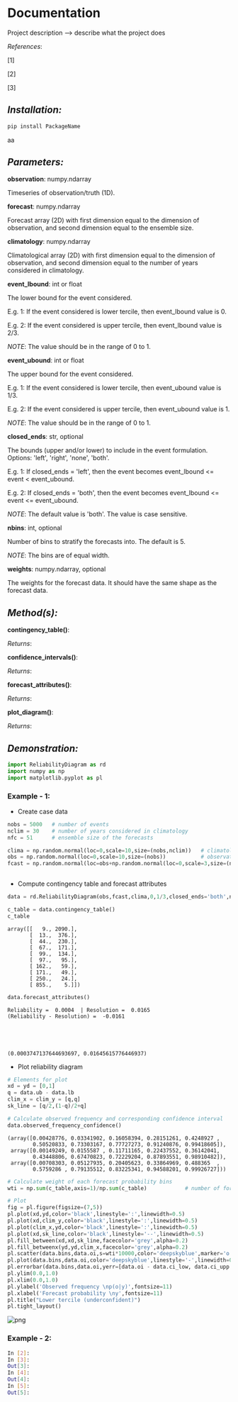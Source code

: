 # Documentation  

Project description --> describe what the project does

_References_:

[1] 

[2] 

[3] 

## _Installation:_

```sh
pip install PackageName
```

aa 

## _Parameters:_

**observation**: numpy.ndarray

Timeseries of observation/truth (1D).

**forecast**: numpy.ndarray

Forecast array (2D) with first dimension equal to the dimension of observation, and second dimension equal to the ensemble size.
    
**climatology**: numpy.ndarray

Climatological array (2D) with first dimension equal to the dimension of observation, and second dimension equal to the number of years considered in climatology.

**event_lbound**: int or float

The lower bound for the event considered. 

E.g. 1: If the event considered is lower tercile, then event_lbound value is 0. 

E.g. 2: If the event considered is upper tercile, then event_lbound value is 2/3. 

_NOTE_: The value should be in the range of 0 to 1.

**event_ubound**: int or float

The upper bound for the event considered.

E.g. 1: If the event considered is lower tercile, then event_ubound value is 1/3.

E.g. 2: If the event considered is upper tercile, then event_ubound value is 1. 

_NOTE_: The value should be in the range of 0 to 1.
            
**closed_ends**: str, optional

The bounds (upper and/or lower) to include in the event formulation. Options: 'left', 'right', 'none', 'both'. 

E.g. 1: If closed_ends = 'left', then the event becomes event_lbound <= event < event_ubound. 

E.g. 2: If closed_ends = 'both', then the event becomes event_lbound <= event <= event_ubound.

_NOTE_: The default value is 'both'. The value is case sensitive.
            
**nbins**: int, optional

Number of bins to stratify the forecasts into. The default is 5.

_NOTE_: The bins are of equal width.
            
**weights**: numpy.ndarray, optional

The weights for the forecast data. It should have the same shape as the forecast data.


## _Method(s):_

**contingency_table()**:

_Returns_:


**confidence_intervals()**:

_Returns_:


**forecast_attributes()**:

_Returns_:


**plot_diagram()**:

_Returns_:


## _Demonstration:_

```python
import ReliabilityDiagram as rd
import numpy as np
import matplotlib.pyplot as pl
```

### Example - 1:
* Create case data
```python
nobs = 5000   # number of events
nclim = 30    # number of years considered in climatology
nfc = 51      # ensemble size of the forecasts

clima = np.random.normal(loc=0,scale=10,size=(nobs,nclim))   # climatology (follows the same normal distribution for all events)
obs = np.random.normal(loc=0,scale=10,size=(nobs))           # observations drawn from the same distribution as climatology
fcast = np.random.normal(loc=obs+np.random.normal(loc=0,scale=3,size=(nobs)) ,scale=5,size=(nfc,nobs)).T   # forecasts (also generated by a normal distribution 
                                                                                                           # s.t. ensemble mean = observations + noise)
```
* Compute contingency table and forecast attributes
```python
data = rd.ReliabilityDiagram(obs,fcast,clima,0,1/3,closed_ends='both',nbins=10)  # example for lower tercile 
```

```python
c_table = data.contingency_table()    
c_table
```




    array([[   9., 2090.],
           [  13.,  376.],
           [  44.,  230.],
           [  67.,  171.],
           [  99.,  134.],
           [  97.,   95.],
           [ 162.,   59.],
           [ 171.,   49.],
           [ 250.,   24.],
           [ 855.,    5.]])




```python
data.forecast_attributes()
```

    Reliability =  0.0004  | Resolution =  0.0165 
    (Reliability - Resolution) =  -0.0161
    




    (0.0003747137644693697, 0.01645615776446937)

* Plot reliability diagram


```python
# Elements for plot
xd = yd = [0,1]
q = data.ub - data.lb
clim_x = clim_y = [q,q]
sk_line = [q/2,(1-q)/2+q]
```


```python
# Calculate observed frequency and corresponding confidence interval
data.observed_frequency_confidence()
```




    (array([0.00428776, 0.03341902, 0.16058394, 0.28151261, 0.4248927 ,
            0.50520833, 0.73303167, 0.77727273, 0.91240876, 0.99418605]),
     array([0.00149249, 0.0155587 , 0.11711165, 0.22437552, 0.36142041,
            0.43448806, 0.67470823, 0.72229204, 0.87893551, 0.98910482]),
     array([0.00708303, 0.05127935, 0.20405623, 0.33864969, 0.488365  ,
            0.5759286 , 0.79135512, 0.83225341, 0.94588201, 0.99926727]))




```python
# Calculate weight of each forecast probability bins
wti = np.sum(c_table,axis=1)/np.sum(c_table)            # number of forecasts yi / total number of forecasts
```


```python
# Plot
fig = pl.figure(figsize=(7,5))
pl.plot(xd,yd,color='black',linestyle=':',linewidth=0.5)
pl.plot(xd,clim_y,color='black',linestyle=':',linewidth=0.5)
pl.plot(clim_x,yd,color='black',linestyle=':',linewidth=0.5)
pl.plot(xd,sk_line,color='black',linestyle='--',linewidth=0.5)
pl.fill_between(xd,xd,sk_line,facecolor='grey',alpha=0.2)
pl.fill_betweenx(yd,yd,clim_x,facecolor='grey',alpha=0.2)
pl.scatter(data.bins,data.oi,s=wti*10000,color='deepskyblue',marker='o',alpha=0.5,edgecolors='none')
pl.plot(data.bins,data.oi,color='deepskyblue',linestyle='-',linewidth=0.8)
pl.errorbar(data.bins,data.oi,yerr=[data.oi - data.ci_low, data.ci_upp - data.oi],ecolor='deepskyblue',elinewidth=0.8,alpha=0.5)
pl.ylim(0.0,1.0)
pl.xlim(0.0,1.0)
pl.ylabel('Observed frequency \np(o|y)',fontsize=11)
pl.xlabel('Forecast probability \ny',fontsize=11)
pl.title("Lower tercile (underconfident)")
pl.tight_layout()
```


    
![png](output_13_0.png)
    


### Example - 2:
```sh
In [2]: 
In [3]: 
Out[3]: 
In [4]: 
Out[4]: 
In [5]: 
Out[5]: 
```


